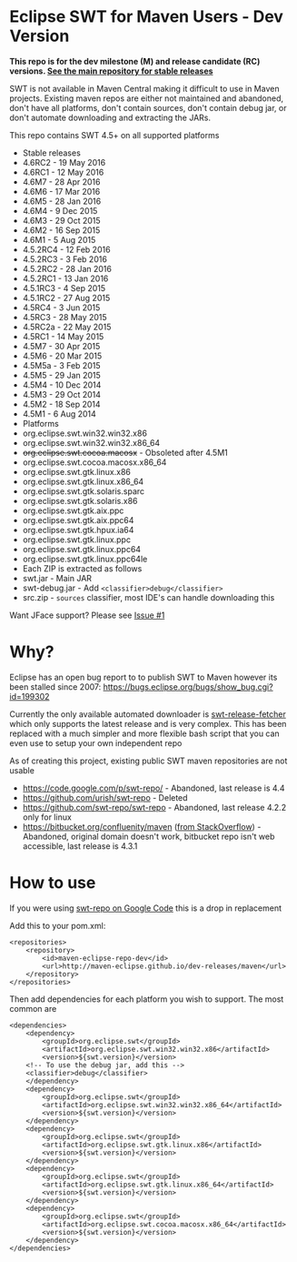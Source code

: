 # Eclipse SWT for Maven Users - Dev Version

**This repo is for the dev milestone (M) and release candidate (RC) versions. [See the main repository for stable releases](http://github.com/maven-eclipse/maven-eclipse.github.io)**

SWT is not available in Maven Central making it difficult to use in Maven projects. Existing maven repos are either not maintained and abandoned, don't have all platforms, don't contain sources, don't contain debug jar, or don't automate downloading and extracting the JARs. 

This repo contains SWT 4.5+ on all supported platforms

 - Stable releases
  - 4.6RC2 - 19 May 2016
  - 4.6RC1 - 12 May 2016
  - 4.6M7 - 28 Apr 2016
  - 4.6M6 - 17 Mar 2016
  - 4.6M5 - 28 Jan 2016
  - 4.6M4 - 9 Dec 2015
  - 4.6M3 - 29 Oct 2015
  - 4.6M2 - 16 Sep 2015
  - 4.6M1 - 5 Aug 2015
  - 4.5.2RC4 - 12 Feb 2016
  - 4.5.2RC3 - 3 Feb 2016
  - 4.5.2RC2 - 28 Jan 2016
  - 4.5.2RC1 - 13 Jan 2016
  - 4.5.1RC3 - 4 Sep 2015
  - 4.5.1RC2 - 27 Aug 2015
  - 4.5RC4 - 3 Jun 2015
  - 4.5RC3 - 28 May 2015
  - 4.5RC2a - 22 May 2015
  - 4.5RC1 - 14 May 2015
  - 4.5M7 - 30 Apr 2015
  - 4.5M6 - 20 Mar 2015
  - 4.5M5a - 3 Feb 2015
  - 4.5M5 - 29 Jan 2015
  - 4.5M4 - 10 Dec 2014
  - 4.5M3 - 29 Oct 2014
  - 4.5M2 - 18 Sep 2014
  - 4.5M1 - 6 Aug 2014
 - Platforms
  - org.eclipse.swt.win32.win32.x86
  - org.eclipse.swt.win32.win32.x86_64
  - ~~org.eclipse.swt.cocoa.macosx~~ - Obsoleted after 4.5M1
  - org.eclipse.swt.cocoa.macosx.x86_64
  - org.eclipse.swt.gtk.linux.x86
  - org.eclipse.swt.gtk.linux.x86_64
  - org.eclipse.swt.gtk.solaris.sparc
  - org.eclipse.swt.gtk.solaris.x86
  - org.eclipse.swt.gtk.aix.ppc
  - org.eclipse.swt.gtk.aix.ppc64
  - org.eclipse.swt.gtk.hpux.ia64
  - org.eclipse.swt.gtk.linux.ppc
  - org.eclipse.swt.gtk.linux.ppc64
  - org.eclipse.swt.gtk.linux.ppc64le
 - Each ZIP is extracted as follows
  - swt.jar - Main JAR
  - swt-debug.jar - Add `<classifier>debug</classifier>` 
  - src.zip - `sources` classifier, most IDE's can handle downloading this
 
Want JFace support? Please see [Issue #1](https://github.com/maven-eclipse/maven-eclipse.github.io/issues/1)
  
# Why?
Eclipse has an open bug report to to publish SWT to Maven however its been stalled since 2007: https://bugs.eclipse.org/bugs/show_bug.cgi?id=199302

Currently the only available automated downloader is [swt-release-fetcher](http://github.com/hennr/swt-release-fetcher) which only supports the latest release and is very complex. This has been replaced with a much simpler and more flexible bash script that you can even use to setup your own independent repo 

As of creating this project, existing public SWT maven repositories are not usable
 - https://code.google.com/p/swt-repo/ - Abandoned, last release is 4.4
 - https://github.com/urish/swt-repo - Deleted
 - https://github.com/swt-repo/swt-repo - Abandoned, last release 4.2.2 only for linux
 - https://bitbucket.org/confluenity/maven ([from StackOverflow](http://stackoverflow.com/a/19857630)) - Abandoned, original domain doesn't work, bitbucket repo isn't web accessible, last release is 4.3.1

# How to use
If you were using [swt-repo on Google Code](http://code.google.com/p/swt-repo/) this is a drop in replacement

Add this to your pom.xml:

```
<repositories>
	<repository>
		<id>maven-eclipse-repo-dev</id>
		<url>http://maven-eclipse.github.io/dev-releases/maven</url>
	</repository>
</repositories>
```

Then add dependencies for each platform you wish to support. The most common are

```
<dependencies>
	<dependency>
		<groupId>org.eclipse.swt</groupId>
		<artifactId>org.eclipse.swt.win32.win32.x86</artifactId>
		<version>${swt.version}</version>
    <!-- To use the debug jar, add this -->
    <classifier>debug</classifier>
	</dependency>
	<dependency>
		<groupId>org.eclipse.swt</groupId>
		<artifactId>org.eclipse.swt.win32.win32.x86_64</artifactId>
		<version>${swt.version}</version>
	</dependency>
	<dependency>
		<groupId>org.eclipse.swt</groupId>
		<artifactId>org.eclipse.swt.gtk.linux.x86</artifactId>
		<version>${swt.version}</version>
	</dependency>
	<dependency>
		<groupId>org.eclipse.swt</groupId>
		<artifactId>org.eclipse.swt.gtk.linux.x86_64</artifactId>
		<version>${swt.version}</version>
	</dependency>
	<dependency>
		<groupId>org.eclipse.swt</groupId>
		<artifactId>org.eclipse.swt.cocoa.macosx.x86_64</artifactId>
		<version>${swt.version}</version>
	</dependency>
</dependencies>
```

